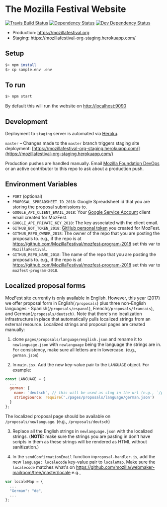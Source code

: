 # The Mozilla Festival Website

[![Travis Build Status](https://travis-ci.org/mozilla/mozillafestival.org.svg?branch=master)](https://travis-ci.org/mozilla/mozillafestival.org) [![Dependency Status](https://david-dm.org/mozilla/mozillafestival.org.svg)](https://david-dm.org/mozilla/mozillafestival.org) [![Dev Dependency Status](https://david-dm.org/mozilla/mozillafestival.org/dev-status.svg)](https://david-dm.org/mozilla/mozillafestival.org/?type=dev)

- Production: https://mozillafestival.org
- Staging: https://mozillafestival-org-staging.herokuapp.com/

## Setup

```bash
$> npm install
$> cp sample.env .env
```

## To run

```bash
$> npm start
```

By default this will run the website on [http://localhost:9090](http://localhost:9090)

## Development

Deployment to `staging` server is automated via [Heroku](https://heroku.com).

`master` – Changes made to the `master` branch triggers staging site deployment: [https://mozillafestival-org-staging.herokuapp.com/](https://mozillafestival-org-staging.herokuapp.com/)

Production pushes are handled manually. Email [Mozilla Foundation DevOps](mailto:devops@mozillafoundation.org) or an active contributor to this repo to ask about a production push.



## Environment Variables
- `PORT` (optional)
- `PROPOSAL_SPREADSHEET_ID_2018`: Google Spreadsheet id that you are storing the proposal submissions to.
- `GOOGLE_API_CLIENT_EMAIL_2018`: Your [Google Service Account](https://developers.google.com/identity/protocols/OAuth2ServiceAccount) client email created for MozFest.
- `GOOGLE_API_PRIVATE_KEY_2018`: The key associated with the client email.
- `GITHUB_BOT_TOKEN_2018`: [GitHub personal token](https://github.com/settings/tokens) you created for MozFest.
- `GITHUB_REPO_OWNER_2018`: The owner of the repo that you are posting the proposals to. e.g., if the repo is at https://github.com/MozillaFestival/mozfest-program-2018 set this var to `MozillaFestival`.
- `GITHUB_REPO_NAME_2018`: The name of the repo that you are posting the proposals to. e.g., if the repo is at https://github.com/MozillaFestival/mozfest-program-2018 set this var to `mozfest-program-2018`.



## Localized proposal forms

MozFest site currently is only available in English. However, this year (2017) we offer proposal form in English(`/proposals`) plus three non-English languages - Spanish(`/proposals/espanol`), French(`/proposals/francais`), and German(`/proposals/deutsch)`. Note that there's no localization infrastructure in place that automatically pulls localized strings from an external resource. Localized strings and proposal pages are created manually:

1. clone `pages/proposals/language/english.json` and rename it to `newlanguage.json` with `newlanguage` being the language the strings are in. For consistency, make sure all letters are in lowercase. (e.g., `german.json`)

2. In `main.jsx`. Add the new key-value pair to the `LANGUAGE` object. For example:
```jsx
const LANGUAGE = {
  ...
  german: {
    name: `deutsch`, // this will be used as slug in the url (e.g., `/proposals/deutsch`)
    stringSource: require('./pages/proposals/language/german.json')
  }
};
```
The localized proposal page should be available on `/proposals/newlanguage`. (e.g., `/proposals/deutsch`)

3. Replace all the English strings in `newlanguage.json` with the localized strings. (**NOTE:** make sure the strings you are pasting in don't have scripts in them as these strings will be rendered as HTML without sanitization.)

4. In the `sendConfirmationEmail` function in`proposal-handler.js`, add the new `language: localecode` key-value pair to `localeMap`. Make sure the `localecode` matches what's on https://github.com/mozilla/webmaker-mailroom/tree/master/locale
e.g.,
```js
var localeMap = {
  ...
  "German": "de",
  ...
};
```

